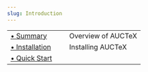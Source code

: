 ```yaml
---
slug: Introduction
---
```


|                                             |    |                    |
| :------------------------------------------ | -- | :----------------- |
| [• Summary](/docs/auctex/Summary)           |    | Overview of AUCTeX |
| [• Installation](/docs/auctex/Installation) |    | Installing AUCTeX  |
| [• Quick Start](/docs/auctex/Quick-Start)   |    |                    |
